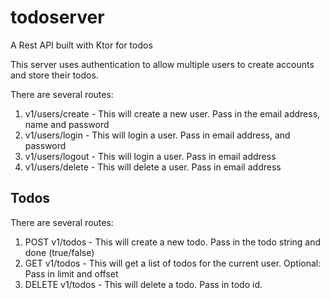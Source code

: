 # todoserver
A Rest API built with Ktor for todos

This server uses authentication to allow multiple users to create accounts and store their todos.

There are several routes:
1. v1/users/create - This will create a new user. Pass in the email address, name and password
2. v1/users/login - This will login a user. Pass in email address, and password
3. v1/users/logout - This will login a user. Pass in email address
4. v1/users/delete - This will delete a user. Pass in email address

## Todos
There are several routes:
1. POST v1/todos - This will create a new todo. Pass in the todo string and done (true/false)
2. GET v1/todos - This will get a list of todos for the current user. Optional: Pass in limit and offset
3. DELETE v1/todos - This will delete a todo. Pass in todo id.
